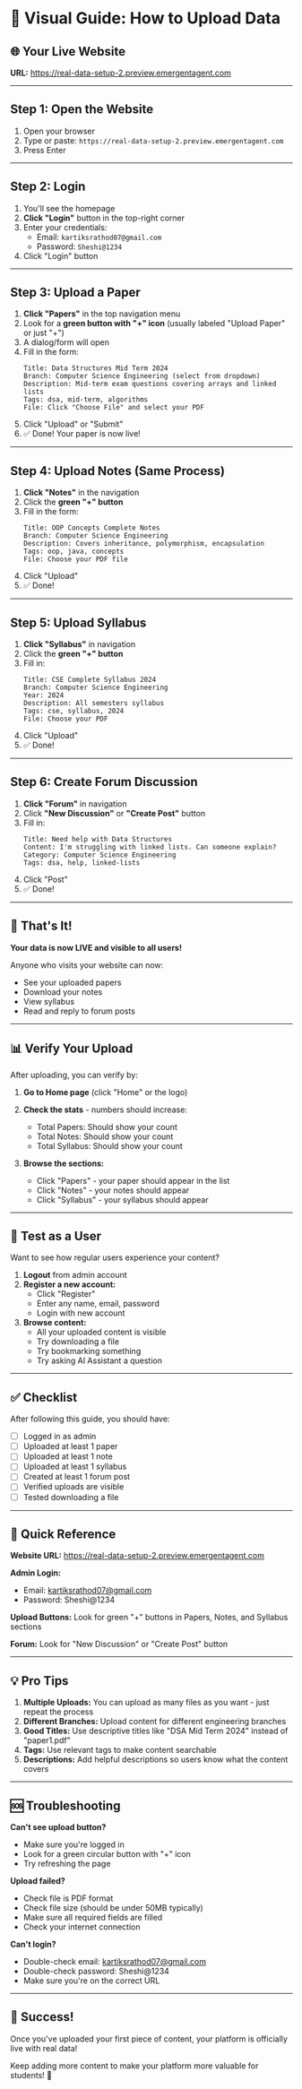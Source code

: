 # 📸 Visual Guide: How to Upload Data

## 🌐 Your Live Website
**URL:** https://real-data-setup-2.preview.emergentagent.com

---

## Step 1: Open the Website

1. Open your browser
2. Type or paste: `https://real-data-setup-2.preview.emergentagent.com`
3. Press Enter

---

## Step 2: Login

1. You'll see the homepage
2. **Click "Login"** button in the top-right corner
3. Enter your credentials:
   - Email: `kartiksrathod07@gmail.com`
   - Password: `Sheshi@1234`
4. Click "Login" button

---

## Step 3: Upload a Paper

1. **Click "Papers"** in the top navigation menu
2. Look for a **green button with "+" icon** (usually labeled "Upload Paper" or just "+")
3. A dialog/form will open
4. Fill in the form:
   ```
   Title: Data Structures Mid Term 2024
   Branch: Computer Science Engineering (select from dropdown)
   Description: Mid-term exam questions covering arrays and linked lists
   Tags: dsa, mid-term, algorithms
   File: Click "Choose File" and select your PDF
   ```
5. Click "Upload" or "Submit"
6. ✅ Done! Your paper is now live!

---

## Step 4: Upload Notes (Same Process)

1. **Click "Notes"** in the navigation
2. Click the **green "+" button**
3. Fill in the form:
   ```
   Title: OOP Concepts Complete Notes
   Branch: Computer Science Engineering
   Description: Covers inheritance, polymorphism, encapsulation
   Tags: oop, java, concepts
   File: Choose your PDF file
   ```
4. Click "Upload"
5. ✅ Done!

---

## Step 5: Upload Syllabus

1. **Click "Syllabus"** in navigation
2. Click the **green "+" button**
3. Fill in:
   ```
   Title: CSE Complete Syllabus 2024
   Branch: Computer Science Engineering
   Year: 2024
   Description: All semesters syllabus
   Tags: cse, syllabus, 2024
   File: Choose your PDF
   ```
4. Click "Upload"
5. ✅ Done!

---

## Step 6: Create Forum Discussion

1. **Click "Forum"** in navigation
2. Click **"New Discussion"** or **"Create Post"** button
3. Fill in:
   ```
   Title: Need help with Data Structures
   Content: I'm struggling with linked lists. Can someone explain?
   Category: Computer Science Engineering
   Tags: dsa, help, linked-lists
   ```
4. Click "Post"
5. ✅ Done!

---

## 🎉 That's It!

**Your data is now LIVE and visible to all users!**

Anyone who visits your website can now:
- See your uploaded papers
- Download your notes
- View syllabus
- Read and reply to forum posts

---

## 📊 Verify Your Upload

After uploading, you can verify by:

1. **Go to Home page** (click "Home" or the logo)
2. **Check the stats** - numbers should increase:
   - Total Papers: Should show your count
   - Total Notes: Should show your count
   - Total Syllabus: Should show your count

3. **Browse the sections:**
   - Click "Papers" - your paper should appear in the list
   - Click "Notes" - your notes should appear
   - Click "Syllabus" - your syllabus should appear

---

## 🔄 Test as a User

Want to see how regular users experience your content?

1. **Logout** from admin account
2. **Register a new account:**
   - Click "Register"
   - Enter any name, email, password
   - Login with new account
3. **Browse content:**
   - All your uploaded content is visible
   - Try downloading a file
   - Try bookmarking something
   - Try asking AI Assistant a question

---

## ✅ Checklist

After following this guide, you should have:

- [ ] Logged in as admin
- [ ] Uploaded at least 1 paper
- [ ] Uploaded at least 1 note
- [ ] Uploaded at least 1 syllabus
- [ ] Created at least 1 forum post
- [ ] Verified uploads are visible
- [ ] Tested downloading a file

---

## 🎯 Quick Reference

**Website URL:** https://real-data-setup-2.preview.emergentagent.com

**Admin Login:**
- Email: kartiksrathod07@gmail.com
- Password: Sheshi@1234

**Upload Buttons:** Look for green "+" buttons in Papers, Notes, and Syllabus sections

**Forum:** Look for "New Discussion" or "Create Post" button

---

## 💡 Pro Tips

1. **Multiple Uploads:** You can upload as many files as you want - just repeat the process
2. **Different Branches:** Upload content for different engineering branches
3. **Good Titles:** Use descriptive titles like "DSA Mid Term 2024" instead of "paper1.pdf"
4. **Tags:** Use relevant tags to make content searchable
5. **Descriptions:** Add helpful descriptions so users know what the content covers

---

## 🆘 Troubleshooting

**Can't see upload button?**
- Make sure you're logged in
- Look for a green circular button with "+" icon
- Try refreshing the page

**Upload failed?**
- Check file is PDF format
- Check file size (should be under 50MB typically)
- Make sure all required fields are filled
- Check your internet connection

**Can't login?**
- Double-check email: kartiksrathod07@gmail.com
- Double-check password: Sheshi@1234
- Make sure you're on the correct URL

---

## 🎊 Success!

Once you've uploaded your first piece of content, your platform is officially live with real data!

Keep adding more content to make your platform more valuable for students! 🚀
